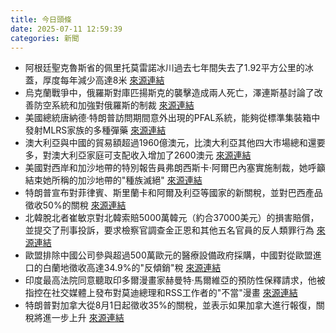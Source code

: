 ```yaml
---
title: 今日頭條
date: 2025-07-11 12:59:39
categories: 新聞            
---
```

- 阿根廷聖克魯斯省的佩里托莫雷諾冰川過去七年間失去了1.92平方公里的冰蓋，厚度每年減少高達8米 [來源連結](https://www.theguardian.com/environment/2025/jul/11/glacier-patagonia-perito-moreno-decline)
- 烏克蘭戰爭中，俄羅斯對庫匹揚斯克的襲擊造成兩人死亡，澤連斯基討論了改善防空系統和加強對俄羅斯的制裁 [來源連結](https://www.theguardian.com/world/2025/jul/11/ukraine-war-briefing-trump-poised-to-send-weapons-under-biden-style-drawdown-say-sources)
- 美國總統唐納德·特朗普訪問期間意外出現的PFAL系統，能夠從標準集裝箱中發射MLRS家族的多種彈藥 [來源連結](https://asiatimes.com/2025/07/us-containerized-missiles-steathy-firepower-high-strategic-cost/)
- 澳大利亞與中國的貿易額超過1960億澳元，比澳大利亞其他四大市場總和還要多，對澳大利亞家庭可支配收入增加了2600澳元 [來源連結](https://asiatimes.com/2025/07/in-a-complex-world-of-shifting-alliances-albanese-heads-to-china/)
- 美國對西岸和加沙地帶的特別報告員弗朗西斯卡·阿爾巴內塞實施制裁，她呼籲結束她所稱的加沙地帶的"種族滅絕" [來源連結](https://www.theguardian.com/world/2025/jul/11/francesca-albanese-un-gaza-investigator-us-sanctions-guilt)
- 特朗普宣布對菲律賓、斯里蘭卡和阿爾及利亞等國家的新關稅，並對巴西產品徵收50%的關稅 [來源連結](https://www.theguardian.com/us-news/2025/jul/11/threats-delays-and-confusion-10-key-points-to-understand-another-week-of-trump-tariff-turmoil-in-10-points)
- 北韓脫北者崔敏京對北韓索賠5000萬韓元（約合37000美元）的損害賠償，並提交了刑事投訴，要求檢察官調查金正恩和其他五名官員的反人類罪行為 [來源連結](https://www.theguardian.com/world/2025/jul/11/north-korea-defector-to-sue-kim-jong-un)
- 歐盟排除中國公司參與超過500萬歐元的醫療設備政府採購，中國對從歐盟進口的白蘭地徵收高達34.9%的"反傾銷"稅 [來源連結](https://asiatimes.com/2025/07/chinas-patience-wears-thin-with-eu-over-medical-device-row/)
- 印度最高法院同意聽取印多爾漫畫家赫曼特·馬爾維亞的預防性保釋請求，他被指控在社交媒體上發布對莫迪總理和RSS工作者的"不當"漫畫 [來源連結](https://www.thehindu.com/news/national/objectionable-social-media-posts-against-pm-modi-rss-cartoonist-moves-sc-for-anticipatory-bail/article69799386.ece)
- 特朗普對加拿大從8月1日起徵收35%的關稅，並表示如果加拿大進行報復，關稅將進一步上升 [來源連結](https://www.thehindu.com/news/international/trump-puts-35-tariff-on-canada-from-august-1-eyes-15-20-tariffs-for-others/article69798792.ece)



